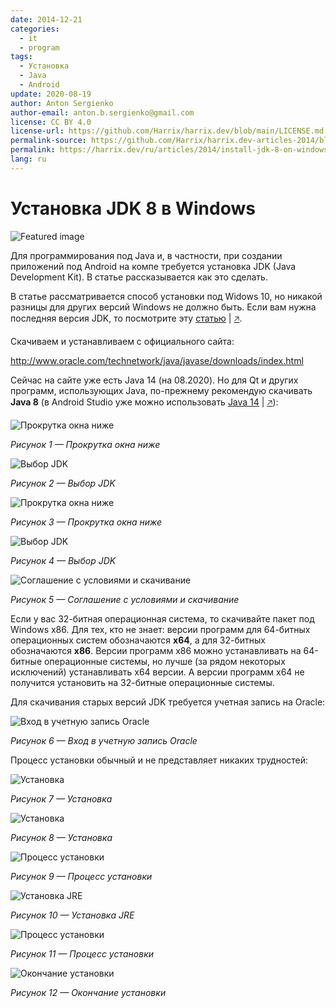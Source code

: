 ```yaml
---
date: 2014-12-21
categories:
  - it
  - program
tags:
  - Установка
  - Java
  - Android
update: 2020-08-19
author: Anton Sergienko
author-email: anton.b.sergienko@gmail.com
license: CC BY 4.0
license-url: https://github.com/Harrix/harrix.dev/blob/main/LICENSE.md
permalink-source: https://github.com/Harrix/harrix.dev-articles-2014/blob/main/install-jdk-8-on-windows/install-jdk-8-on-windows.md
permalink: https://harrix.dev/ru/articles/2014/install-jdk-8-on-windows/
lang: ru
---
```


# Установка JDK 8 в Windows

![Featured image](featured-image.svg)

Для программирования под Java и, в частности, при создании приложений под Android на компе требуется установка JDK (Java Development Kit). В статье рассказывается как это сделать.

В статье рассматривается способ установки под Widows 10, но никакой разницы для других версий Windows не должно быть. Если вам нужна последняя версия JDK, то посмотрите эту [статью](https://github.com/Harrix/harrix.dev-articles-2019/blob/main/install-jdk-on-windows/install-jdk-on-windows.md) | [🡥](https://harrix.dev/ru/articles/2019/install-jdk-on-windows/).

Скачиваем и устанавливаем с официального сайта:

<http://www.oracle.com/technetwork/java/javase/downloads/index.html>

Сейчас на сайте уже есть Java 14 (на 08.2020). Но для Qt и других программ, использующих Java, по-прежнему рекомендую скачивать **Java 8** (в Android Studio уже можно использовать [Java 14](https://github.com/Harrix/harrix.dev-articles-2019/blob/main/install-jdk-on-windows/install-jdk-on-windows.md) | [🡥](https://harrix.dev/ru/articles/2019/install-jdk-on-windows/)):

![Прокрутка окна ниже](img/download_01.png)

_Рисунок 1 — Прокрутка окна ниже_

![Выбор JDK](img/download_02.png)

_Рисунок 2 — Выбор JDK_

![Прокрутка окна ниже](img/download_03.png)

_Рисунок 3 — Прокрутка окна ниже_

![Выбор JDK](img/download_04.png)

_Рисунок 4 — Выбор JDK_

![Соглашение с условиями и скачивание](img/download_05.png)

_Рисунок 5 — Соглашение с условиями и скачивание_

Если у вас 32-битная операционная система, то скачивайте пакет под Windows x86. Для тех, кто не знает: версии программ для 64-битных операционных систем обозначаются **x64**, а для 32-битных обозначаются **x86**. Версии программ x86 можно устанавливать на 64-битные операционные системы, но лучше (за рядом некоторых исключений) устанавливать x64 версии. А версии программ x64 не получится установить на 32-битные операционные системы.

Для скачивания старых версий JDK требуется учетная запись на Oracle:

![Вход в учетную запись Oracle](img/download_06.png)

_Рисунок 6 — Вход в учетную запись Oracle_

Процесс установки обычный и не представляет никаких трудностей:

![Установка](img/install_01.png)

_Рисунок 7 — Установка_

![Установка](img/install_02.png)

_Рисунок 8 — Установка_

![Процесс установки](img/install_03.png)

_Рисунок 9 — Процесс установки_

![Установка JRE](img/install_04.png)

_Рисунок 10 — Установка JRE_

![Процесс установки](img/install_05.png)

_Рисунок 11 — Процесс установки_

![Окончание установки](img/install_06.png)

_Рисунок 12 — Окончание установки_

